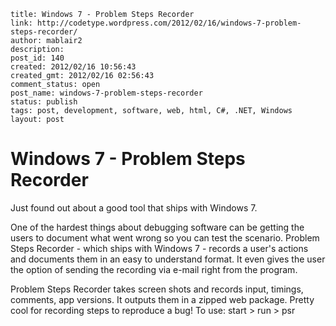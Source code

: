 ```
title: Windows 7 - Problem Steps Recorder
link: http://codetype.wordpress.com/2012/02/16/windows-7-problem-steps-recorder/
author: mablair2
description:
post_id: 140
created: 2012/02/16 10:56:43
created_gmt: 2012/02/16 02:56:43
comment_status: open
post_name: windows-7-problem-steps-recorder
status: publish
tags: post, development, software, web, html, C#, .NET, Windows
layout: post
```

# Windows 7 - Problem Steps Recorder

Just found out about a good tool that ships with Windows 7.

One of the hardest things about debugging software can be getting the users to document what went wrong so you can test the scenario. Problem Steps Recorder - which ships with Windows 7 - records a user's actions and documents them in an easy to understand format. It even gives the user the option of sending the recording via e-mail right from the program.

Problem Steps Recorder takes screen shots and records input, timings, comments, app versions. It outputs them in a zipped web package. Pretty cool for recording steps to reproduce a bug! To use: start > run > psr
